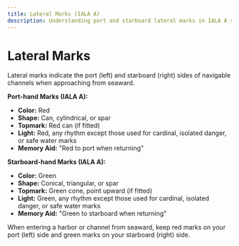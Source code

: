 ```yaml
---
title: Lateral Marks (IALA A)
description: Understanding port and starboard lateral marks in IALA A system
---
```


# Lateral Marks

Lateral marks indicate the port (left) and starboard (right) sides of navigable channels when approaching from seaward.

**Port-hand Marks (IALA A):**
- **Color:** Red
- **Shape:** Can, cylindrical, or spar
- **Topmark:** Red can (if fitted)
- **Light:** Red, any rhythm except those used for cardinal, isolated danger, or safe water marks
- **Memory Aid:** "Red to port when returning"

**Starboard-hand Marks (IALA A):**
- **Color:** Green
- **Shape:** Conical, triangular, or spar
- **Topmark:** Green cone, point upward (if fitted)
- **Light:** Green, any rhythm except those used for cardinal, isolated danger, or safe water marks
- **Memory Aid:** "Green to starboard when returning"

When entering a harbor or channel from seaward, keep red marks on your port (left) side and green marks on your starboard (right) side. 